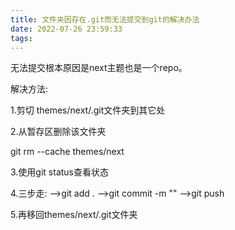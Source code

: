```yaml
---
title: 文件夹因存在.git而无法提交到git的解决办法
date: 2022-07-26 23:59:33
tags:
---
```


无法提交根本原因是next主题也是一个repo。

解决方法:

1.剪切 themes/next/.git文件夹到其它处

 

2.从暂存区删除该文件夹

git rm --cache themes/next
 

3.使用git status查看状态



4.三步走: -->git add .  -->git commit -m "" -->git push

 

5.再移回themes/next/.git文件夹